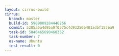 ```yaml
---
layout: cirrus-build
cirrus:
  branch: master
  build-id: 5989809284448256
  commit: 5205a5a4d95a0f0575c4d932566401adbf1556a9
  task-id: 5846465690468352
  task-number: 7
  os-name: Ubuntu
  test-result: 0
---
```

